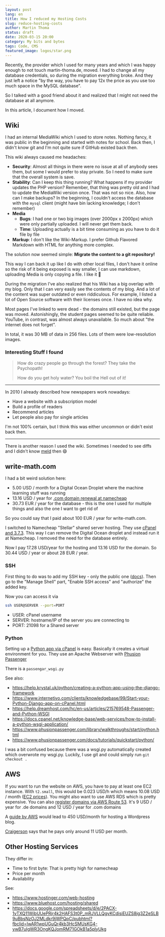 ```yaml
---
layout: post
lang: en
title: How I reduced my Hosting Costs
slug: reduce-hosting-costs
author: Martin Thoma
status: draft
date: 2020-03-15 20:00
category: My bits and bytes
tags: Code, CMS
featured_image: logos/star.png
---
```

Recently, the provider which I used for many years and which I was happy enough
to not touch martin-thoma.de, moved. I had to change all my database
credentials, so during the migration everything broke. And they just left a
notice "by the way, you have to pay 12x the price as you use too much space in
the MySQL database".

So I talked with a good friend about it and realized that I might not need
the database at all anymore.

In this article, I document how I moved.


## Wiki

I had an internal MediaWiki which I used to store notes. Nothing fancy, it was
public in the beginning and started with notes for school. Back then, I didn't
know git and I'm not quite sure if GitHub existed back then.

This wiki always caused me headaches:

* **Security**: Almost all things in there were no issue at all of anybody sees
  them, but some I would prefer to stay private. So I need to make sure that
  the overall system is save.
* **Stability**: Can I keep this thing running? What happens if my provider
  updates the PHP version? Remember, that thing was pretty old and I had to
  update the MediaWiki version once. That was not so nice. Also, how can I make
  backups? In the beginning, I couldn't access the database with the `mysql`
  client (might have bin lacking knowledge; I don't remember)
* **Media**
    * **Bugs**: I had one or two big images (over 2000px x 2000px) which were
      only partially uploaded. I will never get them back.
    * **Time**: Uploading actually is a bit time consuming as you have to do it
      file by file
* **Markup**: I don't like the Wiki-Markup. I prefer Github Flavored Markdown
  with HTML for anything more complex.

The solution now seemed simple: **Migrate the content to a git repository!**

This way I can back it up like I do with other local files, I don't have it
online so the risk of it being exposed is way smaller, I can use markdown,
uploading Media is only copying a file. I like it 🙂

During the migration I've also realized that his Wiki has a big overlap with my
blog. Only that I can very easily see the contents of my blog. And a lot of the
content was super outdated or even riddiculous. For example, I listed a lot of
Open Source software with their licenses once. I have no idea why.

Most pages I've linked to were dead - the domains still existed, but the page
was moved. Astonishingly, the student pages seemed to be quite reliable.
YouTube, in contrast, was almost always unavailable. So much about "the
internet does not forget".

In total, it was 30 MB of data in 256 files. Lots of them were low-resolution
images.


### Interesting Stuff I found

> How do crazy people go through the forest? They take the Psychopath!
>
> How do you get holy water? You boil the Hell out of it!

---

In 2010 I already described how newspapers work nowadays:

* Have a website with a subscription model
* Build a profile of readers
* Recommend articles
* Let people also pay for single articles

I'm not 100% certain, but I think this was either uncommon or didn't exist back
then.


---


There is another reason I used the wiki. Sometimes I needed to see diffs
and I didn't know [meld](https://meldmerge.org/) then 😄


## write-math.com

I had a bit weird solution here:

* 5.00 USD / month for a Digital Ocean Droplet where the machine learning stuff was running
* 13.16 USD / year for [.com domain renewal at namecheap](https://www.namecheap.com/domains/registration/gtld/com/)
* 30.73 EUR / year for the database - this is the one I used for multiple things and also the one I want to get rid of

So you could say that I paid about 100 EUR / year for write-math.com.

I switched to Namecheap "Stellar" shared server hosting. They use [cPanel and
3.7.3](https://www.namecheap.com/support/knowledgebase/article.aspx/129/22/what-version-of-the-software-is-used-on-your-servers). This way I can remove the Digital Ocean droplet and instead run it at Namecheap. I removed the need for the database entirely.

Now I pay 17.28 USD/year for the hosting and 13.16 USD for the domain. So 30.44 USD / year or about 28 EUR / year.


### SSH

First thing to do was to add my SSH key - only the public one ([docs](https://www.namecheap.com/support/knowledgebase/article.aspx/9428/89/how-to-connect-via-ssh-using-keys)). Then go to the
"Manage Shell" part, "Enable SSH access" and "authorize" the added key.

Now you can access it via

```bash
ssh USER@SERVER --port=PORT
```

* USER: cPanel username
* SERVER: hostname/IP of the server you are connecting to
* PORT: 21098 for a Shared server

### Python

Setting up a [Python app via cPanel](https://www.namecheap.com/support/knowledgebase/article.aspx/10048/2182/how-to-work-with-python-app/) is easy. Basically it
creates a virtual environment for you. They use an Apache Webserver with
[Phusion Passenger](https://en.wikipedia.org/wiki/Phusion_Passenger)


There is a `passengar_wsgi.py`

See also:

* https://help.krystal.uk/python/creating-a-python-app-using-the-django-framework
* https://www.internetivo.com/clients/knowledgebase/99/Start-your-Python-Django-app-on-cPanel.html
* https://help.dreamhost.com/hc/en-us/articles/215769548-Passenger-and-Python-WSGI
* https://docs.cpanel.net/knowledge-base/web-services/how-to-install-a-python-wsgi-application/
* https://www.phusionpassenger.com/library/walkthroughs/start/python.html
* https://www.phusionpassenger.com/docs/tutorials/quickstart/python/

I was a bit confused because there was a wsgi.py automatically created which
overwrote my wsgi.py. Luckily, I use git and could simply run `git checkout .`

## AWS

If you want to run the website on AWS, you have to pay at least one EC2 instance.
With `t2.small`, this would be 0.023 USD/h which means 10.08 USD / month
([EC2 prices](https://aws.amazon.com/de/ec2/instance-types/t2/)). You might
also want to use AWS RDS which is pretty expensive. You can also [register
domains via AWS Route 53](https://docs.aws.amazon.com/Route53/latest/DeveloperGuide/domain-register-update.html).
It's 9 USD / year for .de domains and 12 USD / year for .com domains

A [guide by AWS](https://aws.amazon.com/de/getting-started/projects/build-wordpress-website/services-costs/)
would lead to 450 USD/month for hosting a Wordpress blog.


[Craigerson](https://www.youtube.com/watch?v=IFeA0jh36WQ) says that he pays
only around 11 USD per month.

## Other Hosting Services

They differ in:

* Time to first byte: That is pretty high for namecheap
* Price per month
* Availability

See:

* https://www.hostinger.com/web-hosting
* https://www.bluehost.com/hosting/shared
* https://docs.google.com/spreadsheets/d/e/2PACX-1vTXQ11WibUUePRjr4k2HAFS3t0P_mRJVLLQgvKCdisiEUZS8jg3Z2eSLB9uBbsNzOJ2MLdkr9jWPQpC/pubhtml?fbclid=IwAR1wpUGuQr4kb3HcSMUsKG4-ywB7uIgWR3OngKQJomRM71GOkB1a5plyUkg
